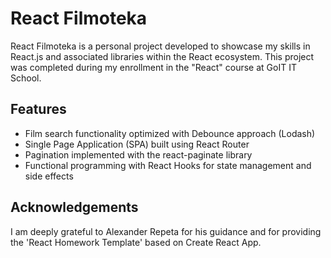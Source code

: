
# React Filmoteka

React Filmoteka is a personal project developed to showcase my skills in React.js and associated libraries within the React ecosystem. This project was completed during my enrollment in the "React" course at GoIT IT School.




## Features

- Film search functionality optimized with Debounce approach (Lodash)
- Single Page Application (SPA) built using React Router
- Pagination implemented with the react-paginate library
- Functional programming with React Hooks for state management and side effects


## Acknowledgements

I am deeply grateful to Alexander Repeta for his guidance and for providing the 'React Homework Template' based on Create React App.

